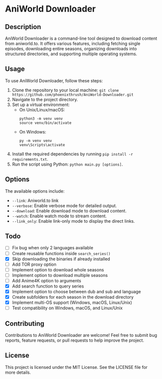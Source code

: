 # AniWorld Downloader

## Description

AniWorld Downloader is a command-line tool designed to download content from aniworld.to. It offers various features, including fetching single episodes, downloading entire seasons, organizing downloads into structured directories, and supporting multiple operating systems.

## Usage

To use AniWorld Downloader, follow these steps:

1. Clone the repository to your local machine:
   `git clone https://github.com/phoenixthrush/AniWorld-Downloader.git`
3. Navigate to the project directory.
4. Set up a virtual environment:
   - On Unix/Linux/macOS:
     ```
     python3 -m venv venv
     source venv/bin/activate
     ```
   - On Windows:
     ```
     py -m venv venv
     venv\Scripts\activate
     ```
5. Install the required dependencies by running `pip install -r requirements.txt`.
3. Run the script using Python: `python main.py [options]`.

## Options

The available options include:

- `--link`: Aniworld.to link
- `--verbose`: Enable verbose mode for detailed output.
- `--download`: Enable download mode to download content.
- `--watch`: Enable watch mode to stream content.
- `--link_only`: Enable link-only mode to display the direct links.

## Todo

- [ ] Fix bug when only 2 languages available
- [ ] Create reusable functions inside `search_series()`
- [x] Skip downloading the binaries if already installed
- [ ] Add TOR proxy option
- [ ] Implement option to download whole seasons
- [ ] Implement option to download multiple seasons
- [ ] Add Anime4K option to arguments
- [x] Add search function to query series
- [x] Implement option to choose between dub and sub and language
- [x] Create subfolders for each season in the download directory
- [x] Implement multi-OS support (Windows, macOS, Linux/Unix)
- [ ] Test compatibility on Windows, macOS, and Linux/Unix

## Contributing

Contributions to AniWorld Downloader are welcome! Feel free to submit bug reports, feature requests, or pull requests to help improve the project.

## License

This project is licensed under the MIT License. See the LICENSE file for more details.
